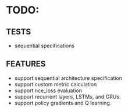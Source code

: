# TODO:

## TESTS

- sequential specifications

## FEATURES

- support sequential architecture specification
- support custom metric calculation
- support nce_loss evaluation
- support recurrent layers, LSTMs, and GRUs.
- support policy gradients and Q learning.

